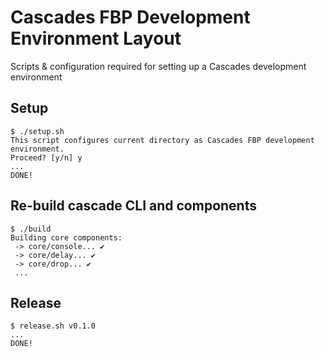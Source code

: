 Cascades FBP Development Environment Layout
===========

Scripts &amp; configuration required for setting up a Cascades development environment 

## Setup

```
$ ./setup.sh
This script configures current directory as Cascades FBP development environment.
Proceed? [y/n] y
...
DONE!
```

## Re-build cascade CLI and components

```
$ ./build
Building core components:
 -> core/console... ✔
 -> core/delay... ✔
 -> core/drop... ✔
 ...
```

## Release

```
$ release.sh v0.1.0
...
DONE!
```